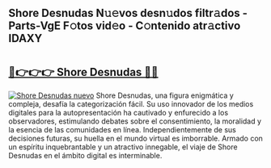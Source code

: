 ## Shore Desnudas N𝚞𝚎vos desn𝚞dos filtr𝚊dos - Parts-VgE F𝚘tos vid𝚎o - C𝚘ntenido atr𝚊ctivo IDAXY

# <h2><a href="http://mb2raf.tromn.icu/?c=Shore+Desnudas">🔗👉👉👉 Shore Desnudas 🔗🔗</a></h2>

[![Shore Desnudas nuevo](https://i.imgur.com/pEAQMta.gif)](http://mb2raf.tromn.icu/?c=Shore+Desnudas)
Shore Desnudas, una figura enigmática y compleja, desafía la categorización fácil. Su uso innovador de los medios digitales para la autopresentación ha cautivado y enfurecido a los observadores, estimulando debates sobre el consentimiento, la moralidad y la esencia de las comunidades en línea. Independientemente de sus decisiones futuras, su huella en el mundo virtual es imborrable. Armado con un espíritu inquebrantable y un atractivo innegable, el viaje de Shore Desnudas en el ámbito digital es interminable.
